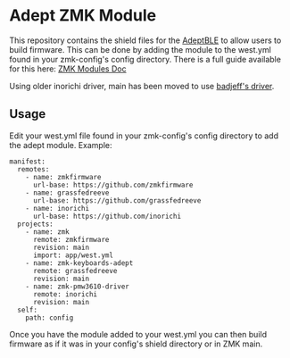 # Adept ZMK Module

This repository contains the shield files for the [AdeptBLE](https://github.com/taichan1113/AdeptBLE) to allow users to build firmware. This can be done by adding the module to the west.yml found in your zmk-config's config directory. There is a full guide available for this here: [ZMK Modules Doc](https://zmk.dev/docs/features/modules)

Using older inorichi driver, main has been moved to use [badjeff's driver](https://github.com/badjeff/zmk-pmw3610-driver).

## Usage

Edit your west.yml file found in your zmk-config's config directory to add the adept module. Example:

```
manifest:
  remotes:
    - name: zmkfirmware
      url-base: https://github.com/zmkfirmware
    - name: grassfedreeve
      url-base: https://github.com/grassfedreeve
    - name: inorichi
      url-base: https://github.com/inorichi
  projects:
    - name: zmk
      remote: zmkfirmware
      revision: main
      import: app/west.yml
    - name: zmk-keyboards-adept
      remote: grassfedreeve
      revision: main
    - name: zmk-pmw3610-driver
      remote: inorichi
      revision: main
  self:
    path: config
```
Once you have the module added to your west.yml you can then build firmware as if it was in your config's shield directory or in ZMK main.
